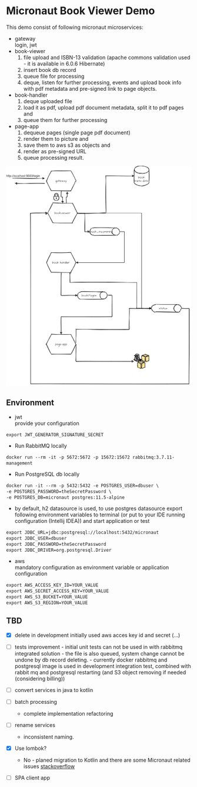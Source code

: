 # Micronaut Book Viewer Demo

This demo consist of following micronaut microservices:
 - gateway  
 login, jwt
 - book-viewer  
    1. file upload and ISBN-13 validation (apache commons validation used - it is available in 6.0.6 Hibernate)
    2. insert book db record
    3. queue file for processing
    4. deque, listen for further processing, events and upload book info with pdf metadata and pre-signed link to page objects.
 - book-handler
   1. deque uploaded file
   2. load it as pdf, upload pdf document metadata, split it to pdf pages and 
   3. queue them for further processing 
 - page-app
    1. dequeue pages (single page pdf document)
    2. render them to picture and 
    3. save them to aws s3 as objects and
    4. render as pre-signed URL
    3. queue processing result.

![solution overview image](./doc/book_viewer_v0.png)





## Environment



- jwt  
provide your configuration
```shell script
export JWT_GENERATOR_SIGNATURE_SECRET
```
- Run RabbitMQ locally

```shell script
docker run --rm -it -p 5672:5672 -p 15672:15672 rabbitmq:3.7.11-management
```
- Run PostgreSQL db locally
```shell script
docker run -it --rm -p 5432:5432 -e POSTGRES_USER=dbuser \
-e POSTGRES_PASSWORD=theSecretPassword \
-e POSTGRES_DB=micronaut postgres:11.5-alpine
``` 
- by default, h2 datasource is used, to use postgres datasource
export following environment variables to terminal (or put to your IDE running configuration (Intellij IDEA)) and start application or test 
```shell script
export JDBC_URL=jdbc:postgresql://localhost:5432/micronaut
export JDBC_USER=dbuser
export JDBC_PASSWORD=theSecretPassword
export JDBC_DRIVER=org.postgresql.Driver
```

- aws  
mandatory configuration as environment variable or application configuration
```shell script
export AWS_ACCESS_KEY_ID=YOUR_VALUE
export AWS_SECRET_ACCESS_KEY=YOUR_VALUE
export AWS_S3_BUCKET=YOUR_VALUE
export AWS_S3_REGION=YOUR_VALUE
```
## TBD
- [x] delete in development initially used aws acces key id and secret (...)    
- [ ] tests improvement
        - initial unit tests can not be used in with rabbitmq integrated solution 
        - the file is also queued, system change cannot be undone by db record deleting.
        - currently docker rabbitmq and postgresql image is used in development integration test, combined with rabbit mq 
        and postgresql restarting (and S3 object removing if needed (considering billing))   
- [ ] convert services in java to kotlin
- [ ] batch processing 
   - complete implementation refactoring
- [ ] rename services
    - inconsistent naming.
- [x] Use lombok?
    - No - planed migration to Kotlin and there are some Micronaut related issues [stackoverflow](https://stackoverflow.com/questions/29193806/specifying-order-of-annotation-processors)
- [ ] SPA client app

    
